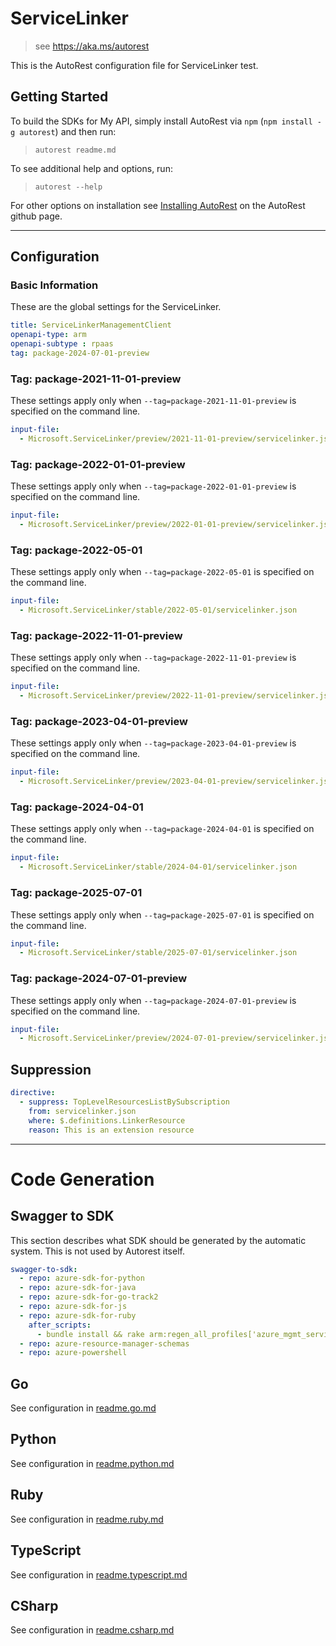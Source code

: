 # ServiceLinker

> see https://aka.ms/autorest

This is the AutoRest configuration file for ServiceLinker test.

## Getting Started

To build the SDKs for My API, simply install AutoRest via `npm` (`npm install -g autorest`) and then run:

> `autorest readme.md`

To see additional help and options, run:

> `autorest --help`

For other options on installation see [Installing AutoRest](https://aka.ms/autorest/install) on the AutoRest github page.

---

## Configuration

### Basic Information

These are the global settings for the ServiceLinker.

```yaml
title: ServiceLinkerManagementClient
openapi-type: arm
openapi-subtype : rpaas
tag: package-2024-07-01-preview
```

### Tag: package-2021-11-01-preview

These settings apply only when `--tag=package-2021-11-01-preview` is specified on the command line.

```yaml $(tag) == 'package-2021-11-01-preview'
input-file:
  - Microsoft.ServiceLinker/preview/2021-11-01-preview/servicelinker.json
```

### Tag: package-2022-01-01-preview

These settings apply only when `--tag=package-2022-01-01-preview` is specified on the command line.

```yaml $(tag) == 'package-2022-01-01-preview'
input-file:
  - Microsoft.ServiceLinker/preview/2022-01-01-preview/servicelinker.json
```

### Tag: package-2022-05-01

These settings apply only when `--tag=package-2022-05-01` is specified on the command line.

```yaml $(tag) == 'package-2022-05-01'
input-file:
  - Microsoft.ServiceLinker/stable/2022-05-01/servicelinker.json
```

### Tag: package-2022-11-01-preview

These settings apply only when `--tag=package-2022-11-01-preview` is specified on the command line.

```yaml $(tag) == 'package-2022-11-01-preview'
input-file:
  - Microsoft.ServiceLinker/preview/2022-11-01-preview/servicelinker.json
```

### Tag: package-2023-04-01-preview

These settings apply only when `--tag=package-2023-04-01-preview` is specified on the command line.

```yaml $(tag) == 'package-2023-04-01-preview'
input-file:
  - Microsoft.ServiceLinker/preview/2023-04-01-preview/servicelinker.json
```

### Tag: package-2024-04-01

These settings apply only when `--tag=package-2024-04-01` is specified on the command line.

```yaml $(tag) == 'package-2024-04-01'
input-file:
  - Microsoft.ServiceLinker/stable/2024-04-01/servicelinker.json
```

### Tag: package-2025-07-01

These settings apply only when `--tag=package-2025-07-01` is specified on the command line.

```yaml $(tag) == 'package-2025-07-01'
input-file:
  - Microsoft.ServiceLinker/stable/2025-07-01/servicelinker.json
```

### Tag: package-2024-07-01-preview

These settings apply only when `--tag=package-2024-07-01-preview` is specified on the command line.

```yaml $(tag) == 'package-2024-07-01-preview'
input-file:
  - Microsoft.ServiceLinker/preview/2024-07-01-preview/servicelinker.json
```

## Suppression

``` yaml
directive:
  - suppress: TopLevelResourcesListBySubscription
    from: servicelinker.json
    where: $.definitions.LinkerResource
    reason: This is an extension resource
```

---

# Code Generation

## Swagger to SDK

This section describes what SDK should be generated by the automatic system.
This is not used by Autorest itself.

```yaml $(swagger-to-sdk)
swagger-to-sdk:
  - repo: azure-sdk-for-python
  - repo: azure-sdk-for-java
  - repo: azure-sdk-for-go-track2
  - repo: azure-sdk-for-js
  - repo: azure-sdk-for-ruby
    after_scripts:
      - bundle install && rake arm:regen_all_profiles['azure_mgmt_servicelinker']
  - repo: azure-resource-manager-schemas
  - repo: azure-powershell
```

## Go

See configuration in [readme.go.md](./readme.go.md)

## Python

See configuration in [readme.python.md](./readme.python.md)

## Ruby

See configuration in [readme.ruby.md](./readme.ruby.md)

## TypeScript

See configuration in [readme.typescript.md](./readme.typescript.md)

## CSharp

See configuration in [readme.csharp.md](./readme.csharp.md)
